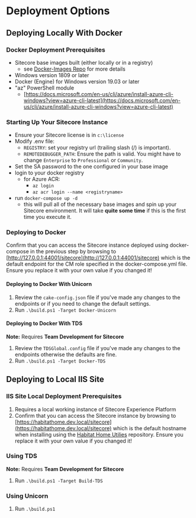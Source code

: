 # Deployment Options

## Deploying Locally With Docker

### Docker Deployment Prerequisites

- Sitecore base images built (either locally or in a registry)
  - see [Docker-Images Repo](https://github.com/sitecore/docker-images) for more details
- Windows version 1809 or later
- Docker (Engine) for Windows version 19.03 or later
- "az" PowerShell module
  - [https://docs.microsoft.com/en-us/cli/azure/install-azure-cli-windows?view=azure-cli-latest](https://docs.microsoft.com/en-us/cli/azure/install-azure-cli-windows?view=azure-cli-latest)

### Starting Up Your Sitecore Instance

- Ensure your Sitecore license is in `c:\license`
- Modify .env file:
  - `REGISTRY`: set your registry url (trailing slash (/) is important).
  - `REMOTEDEBUGGER_PATH`: Ensure the path is valid. You might have to change `Enterprise` to `Professional` or `Community`.
- Set the SA password to the one configured in your base image
- login to your docker registry
  - for Azure ACR:
    - `az login`
    - `az acr login --name <registryname>`
- run `docker-compose up -d`
  - this will pull all of the necessary base images and spin up your Sitecore environment. It will take **quite some time** if this is the first time you execute it.

### Deploying to Docker

Confirm that you can access the Sitecore instance deployed using docker-compose in the previous step by browsing to [http://127.0.0.1:44001/sitecore](http://127.0.0.1:44001/sitecore) which is the default endpoint for the CM role specified in the docker-compose.yml file. Ensure you replace it with your own value if you changed it!

#### Deploying to Docker With Unicorn

1. Review the `cake-config.json` file if you've made any changes to the endpoints or if you need to change the default settings.
1. Run `.\build.ps1 -Target Docker-Unicorn`

#### Deploying to Docker With TDS

**Note:** Requires **Team Development for Sitecore**

1. Review the `TDSGlobal.config` file if you've made any changes to the endpoints otherwise the defaults are fine.
1. Run `.\build.ps1 -Target Docker-TDS`

## Deploying to Local IIS Site

### IIS Site Local Deployment Prerequisites

1. Requires a local working instance of Sitecore Experience Platform
1. Confirm that you can access the Sitecore instance by browsing to [https://habitathome.dev.local/sitecore](https://habitathome.dev.local/sitecore) which is the default hostname when installing using the [Habitat Home Utilies](https://github.com/sitecore/sitecore.habitathome.utilities) repository. Ensure you replace it with your own value if you changed it!

### Using TDS

**Note:** Requires **Team Development for Sitecore**

1. Run `.\build.ps1 -Target Build-TDS`

### Using Unicorn

1. Run `.\build.ps1`
